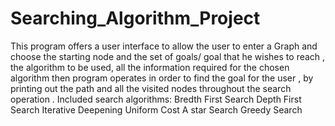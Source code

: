 # Searching_Algorithm_Project
 This program offers a user interface to allow the user to enter a Graph and 
choose the starting node and the set of goals/ goal that he wishes to reach , the
algorithm to be used, all the information required for the chosen algorithm then 
program operates in order to find the goal for the user , by printing out the path 
and all the visited nodes throughout the search operation .
Included search algorithms:
Bredth First Search 
Depth First Search
Iterative Deepening 
Uniform Cost 
A star Search
Greedy Search
